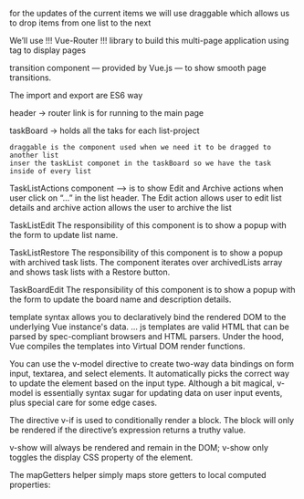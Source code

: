 
for the updates of the current items we will use draggable which allows us to drop items from one list to the next

We’ll use !!!  Vue-Router  !!! library to build this multi-page application using <router-view> tag to display pages

transition component — provided by Vue.js — to show smooth page transitions.

The import and export are ES6 way


header -> 
    router link is for running to the main page

taskBoard -> 
    holds all the taks for each list-project

    draggable is the component used when we need it to be dragged to another list
    inser the taskList componet in the taskBoard so we have the task inside of every list

TaskListActions component -->  is to show Edit and Archive actions when user click on “…” in the list header.
The Edit action allows user to edit list details and archive action allows the user to archive the list

TaskListEdit
The responsibility of this component is to show a popup with the form to update list name.

TaskListRestore
The responsibility of this component is to show a popup with archived task lists. The component iterates over archivedLists array and shows task lists with a Restore button.

TaskBoardEdit
The responsibility of this component is to show a popup with the form to update the board name and description details.





template syntax  allows you to declaratively bind the rendered DOM to the underlying Vue instance's data. ... js templates are valid HTML that can be parsed by spec-compliant browsers and HTML parsers. Under the hood, Vue compiles the templates into Virtual DOM render functions.


You can use the v-model directive to create two-way data bindings on form input, textarea, and select elements. It automatically picks the correct way to update the element based on the input type. Although a bit magical, v-model is essentially syntax sugar for updating data on user input events, plus special care for some edge cases.

The directive v-if is used to conditionally render a block. The block will only be rendered if the directive’s expression returns a truthy value.

v-show will always be rendered and remain in the DOM; v-show only toggles the display CSS property of the element.

The mapGetters helper simply maps store getters to local computed properties: